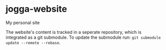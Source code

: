 # jogga-website
My personal site

The website's content is tracked in a seperate repository, which is integrated as a git submodule. To update the submodule run: `git submodule update --remote --rebase`.
